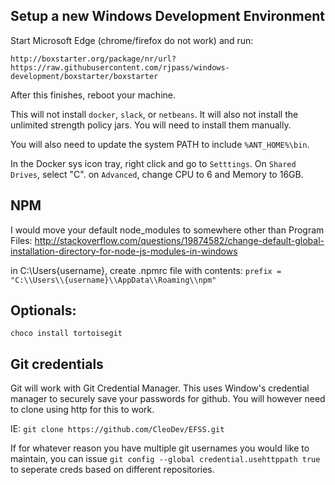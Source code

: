 ## Setup a new Windows Development Environment

Start Microsoft Edge (chrome/firefox do not work) and run:
```
http://boxstarter.org/package/nr/url?https://raw.githubusercontent.com/rjpass/windows-development/boxstarter/boxstarter
```

After this finishes, reboot your machine.

This will not install `docker`, `slack`, or `netbeans`.  It will also not install the unlimited strength policy jars.  You will need to install them manually.

You will also need to update the system PATH to include `%ANT_HOME%\bin`.

In the Docker sys icon tray, right click and go to `Setttings`.  On `Shared Drives`, select "C".  on `Advanced`, change CPU to 6 and Memory to 16GB.

## NPM

I would move your default node_modules to somewhere other than Program Files: http://stackoverflow.com/questions/19874582/change-default-global-installation-directory-for-node-js-modules-in-windows

  in C:\Users\{username}\, create .npmrc file with contents:  `prefix = "C:\\Users\\{username}\\AppData\\Roaming\\npm"`

## Optionals:

`choco install tortoisegit`


## Git credentials

Git will work with Git Credential Manager.  This uses Window's credential manager to securely save your passwords for github.  You will however need to clone using http for this to work.

IE: `git clone https://github.com/CleoDev/EFSS.git`  

If for whatever reason you have multiple git usernames you would like to maintain, you can issue `git config --global credential.usehttppath true` to seperate creds based on different repositories.
